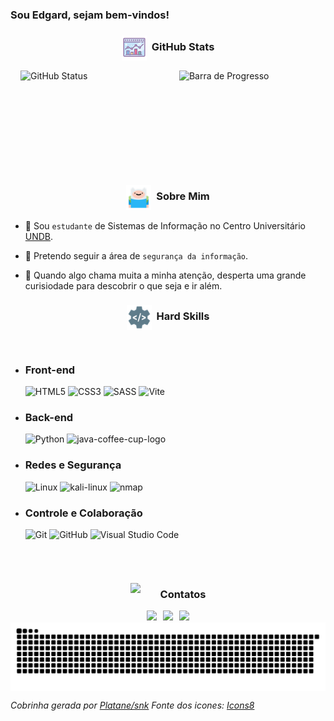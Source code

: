 <style>
  .session-icons,
  .session-icons-hardskills {
    width: 40px; 
  }

  .titulo-sessions {
    display: flex; 
    flex-direction: row;
    justify-content: center;
  }

  .hard-skills {
    display: flex;
    flex-direction: column;
  }
  
</style>

<h3>Sou Edgard, sejam bem-vindos!</h3>

<!-- GitHub Stats -->
<h3 class="titulo-sessions">
  <img src="img/icons8-combo-chart.apng" class="session-icons"></img>
  <p style="margin: .5rem 0 0 .5rem;">GitHub Stats</p>
</h3>

<div style="
display: flex; 
justify-content: center; 
flex-direction: row; 
align-items: center; 
gap: 10px; 
margin-left: 1rem;">
  <!-- Status -->
  <img height="160rem" width="50%" src="https://edgard-maia-github-readme-stats.vercel.app/api?username=EdgardMaia&show_icons=true&theme=synthwave" alt="GitHub Status" />
  <!-- Gráfico de Pizza -->
  <img height="160rem" width="48%" src="https://edgard-maia-github-readme-stats.vercel.app/api/top-langs/?username=EdgardMaia&layout=compact&theme=synthwave" alt="Barra de Progresso" />
</div>

<!-- Sobre mim -->

<div>

  <h3 class="titulo-sessions">
    <img src="img/icons8-finn.apng" class="session-icons"></img>
    <p style="margin: .5rem 0 0 .5rem; ">Sobre Mim</p>
  </h3>

  <p>

  - :book: Sou `estudante` de Sistemas de Informação no Centro Universitário [UNDB](https://undb.edu.br/).

  - :closed_lock_with_key: Pretendo seguir a área de `segurança da informação`.

  - :eyes: Quando algo chama muita a minha atenção, desperta uma grande curisiodade para descobrir o que seja e ir além.
  
  </p>
</div>

<h3 class="titulo-sessions">
  <img src="img/icons8-desenvolvimento-back-end.apng" class="session-icons"></img>
  <p style="margin: .5rem 0 0 .5rem;" >Hard Skills</p>
</h3>

<div class="hard-skills">

-
  <div>
    <h3>Front-end</h3> 
    <!-- HTML -->
    <img class="session-icons-hardskills" src="https://img.icons8.com/color/48/html-5--v1.png" alt="HTML5"/>
    <!-- CSS -->
    <img class="session-icons-hardskills" src="https://img.icons8.com/color/48/css3.png" alt="CSS3"/>
    <!-- SASS -->
    <img class="session-icons-hardskills" src="https://img.icons8.com/color/48/sass.png" alt="SASS"/>
    <!-- VITE -->
    <img class="session-icons-hardskills" src="https://img.icons8.com/fluency/48/vite.png" alt="Vite"/>
  </div>

- 
  <div>
    <h3>Back-end</h3>
    <div>
      <!-- PYTHON -->
      <img class="session-icons-hardskills" src="https://img.icons8.com/color/48/python--v1.png" alt="Python"/>
      <!-- JAVA -->
      <img class="session-icons-hardskills" src="https://img.icons8.com/fluency/48/java-coffee-cup-logo.png" alt="java-coffee-cup-logo"/>
    </div>
  </div>

-
  <div>
    <h3>Redes e Segurança</h3>
    <!-- LINUX -->
    <img class="session-icons-hardskills" src="https://img.icons8.com/external-tal-revivo-shadow-tal-revivo/48/external-linux-a-family-of-open-source-unix-like-operating-systems-based-on-the-linux-kernel-logo-shadow-tal-revivo.png" alt="Linux"/>
    <!-- KALI LINUX -->
    <img class="session-icons-hardskills" src="https://img.icons8.com/color/48/kali-linux.png" alt="kali-linux"/>
    <!-- NMAP -->
    <img class="session-icons-hardskills" src="https://img.icons8.com/color/48/nmap.png" alt="nmap"/>
  </div>

-
  <div>
    <h3>Controle e Colaboração</h3>
    <!-- GIT -->
    <img class="session-icons-hardskills" src="https://img.icons8.com/color/48/git.png" alt="Git"/>
    <!-- GITHUB -->
    <img class="session-icons-hardskills" src="https://img.icons8.com/ios-filled/50/github.png" alt="GitHub"/>
    <!-- VSCODE -->
    <img class="session-icons-hardskills" src="https://img.icons8.com/color/48/visual-studio-code-2019.png" alt="Visual Studio Code"/>
  </div>
</div>

<!-- Pode me encontrar por aqui -->
<div style="
display: flex; 
flex-direction: column;
margin-top: 2rem;">

  <h3 class="titulo-sessions">
    <img src="img/icons8-grupos-de-usuários.apng" class="session-icons"></img>
    <p style="margin: .5rem 0 0 .5rem;">Contatos</p>
  </h3>

  <div style="
  display: flex; 
  flex-direction: row; 
  gap: 10px;
  justify-content: center;">
    <a href="https://www.instagram.com/_edgardmaia_/"><img src="https://img.shields.io/badge/Instagram-E4405F?style=for-the-badge&logo=instagram&logoColor=white" target="_blank"></img></a>
    <a href="https://www.linkedin.com/in/edgard-maia/"><img src="https://img.shields.io/badge/LinkedIn-0077B5?style=for-the-badge&logo=linkedin&logoColor=white" target="_blank"></img></a>
    <a href="mailto:edgardmaiaa@gmail.com"><img src="https://img.shields.io/badge/Gmail-D14836?style=for-the-badge&logo=gmail&logoColor=white" target="_blank"></img></a>
  </div>

<img alt="github snake dark mode" src="dist/github-snake-dark.svg" />

_Cobrinha gerada por [Platane/snk](https://github.com/Platane/snk)_ 
_Fonte dos icones: [Icons8](https://icons8.com/)_
</div>

